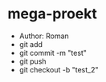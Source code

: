 # mega-proekt

- Author: Roman
- git add
- git commit -m "test"
- git push
- git checkout -b "test_2"
